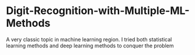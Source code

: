 # Digit-Recognition-with-Multiple-ML-Methods
A very classic topic in machine learning region. I tried both statistical learning methods and deep learning methods to conquer the problem
